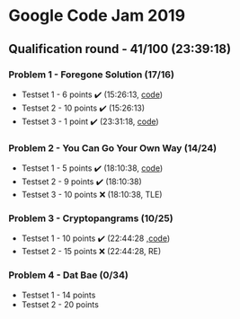 # Google Code Jam 2019

## Qualification round - 41/100 (23:39:18)

### Problem 1 - Foregone Solution (17/16)
 * Testset 1 - 6 points :heavy_check_mark: (15:26:13, [code](https://github.com/Aeilko/Google-Code-Jam-2019/blob/6d8084c28653204c5d0543d8a6e6d680ead63b7f/src/problem1/Solution.java))
 * Testset 2 - 10 points :heavy_check_mark: (15:26:13)
 * Testset 3 - 1 point :heavy_check_mark: (23:31:18, [code](https://github.com/Aeilko/Google-Code-Jam-2019/blob/f4daf9922e7e4ce616838a7554adfebf9b9629b3/src/problem1/Solution.java))
 
### Problem 2 - You Can Go Your Own Way (14/24)
 * Testset 1 - 5 points :heavy_check_mark: (18:10:38, [code](https://github.com/Aeilko/Google-Code-Jam-2019/blob/f4daf9922e7e4ce616838a7554adfebf9b9629b3/src/problem2/Solution.java))
 * Testset 2 - 9 points :heavy_check_mark: (18:10:38)
 * Testset 3 - 10 points :x: (18:10:38, TLE)
  
### Problem 3 - Cryptopangrams (10/25)
 * Testset 1 - 10 points :heavy_check_mark: (22:44:28 ,[code](https://github.com/Aeilko/Google-Code-Jam-2019/blob/f4daf9922e7e4ce616838a7554adfebf9b9629b3/src/problem3/Solution.java))
 * Testset 2 - 15 points :x: (22:44:28, RE)

### Problem 4 - Dat Bae (0/34)
 * Testset 1 - 14 points
 * Testset 2 - 20 points